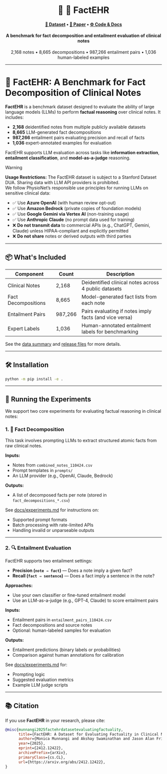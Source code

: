 <div align="center">
  <h1>📄 🧠 FactEHR</h1>
  <h4>
    <a href="https://stanford.redivis.com/datasets/bckk-15p0mwmz7">💾 Dataset</a> • 
    <a href="https://arxiv.org/abs/2412.12422">📝 Paper</a> • 
    <a href="https://github.com/som-shahlab/factehr">⚙️ Code & Docs</a>
  </h4>
  <h4>A benchmark for fact decomposition and entailment evaluation of clinical notes</h4>
  <p>
    2,168 notes • 8,665 decompositions • 987,266 entailment pairs • 1,036 human-labeled examples
  </p>
</div>

---

# 🧠 FactEHR: A Benchmark for Fact Decomposition of Clinical Notes

**FactEHR** is a benchmark dataset designed to evaluate the ability of large language models (LLMs) to perform **factual reasoning** over clinical notes. It includes:

- **2,168** deidentified notes from multiple publicly available datasets  
- **8,665** LLM-generated fact decompositions  
- **987,266** entailment pairs evaluating precision and recall of facts  
- **1,036** expert-annotated examples for evaluation

FactEHR supports LLM evaluation across tasks like **information extraction**, **entailment classification**, and **model-as-a-judge** reasoning.

> [!WARNING]  
> **Usage Restrictions:** The FactEHR dataset is subject to a Stanford Dataset DUA. Sharing data with LLM API providers is prohibited.  
> We follow PhysioNet’s responsible use principles for running LLMs on sensitive clinical data:
> 
> - ✅ Use **Azure OpenAI** (with human review opt-out)  
> - ✅ Use **Amazon Bedrock** (private copies of foundation models)  
> - ✅ Use **Google Gemini via Vertex AI** (non-training usage)  
> - ✅ Use **Anthropic Claude** (no prompt data used for training)
> - ❌ **Do not transmit data** to commercial APIs (e.g., ChatGPT, Gemini, Claude) unless HIPAA-compliant and explicitly permitted  
> - ❌ **Do not share** notes or derived outputs with third parties

---

## 📦 What's Included

| Component          | Count     | Description                                               |
|-------------------|-----------|-----------------------------------------------------------|
| Clinical Notes     | 2,168     | Deidentified clinical notes across 4 public datasets      |
| Fact Decompositions | 8,665     | Model-generated fact lists from each note                |
| Entailment Pairs   | 987,266   | Pairs evaluating if notes imply facts (and vice versa)   |
| Expert Labels      | 1,036     | Human-annotated entailment labels for benchmarking        |

See the [data summary](docs/dataset_summary.md) and [release files](docs/release_files.md) for more details.

---

## 🛠️ Installation

```bash
python -m pip install -e .
```
---

## 🧪 Running the Experiments

We support two core experiments for evaluating factual reasoning in clinical notes:

### 1. 🧩 Fact Decomposition

This task involves prompting LLMs to extract structured atomic facts from raw clinical notes.

**Inputs:**
- Notes from `combined_notes_110424.csv`
- Prompt templates in `prompts/`
- An LLM provider (e.g., OpenAI, Claude, Bedrock)

**Outputs:**
- A list of decomposed facts per note (stored in `fact_decompositions_*.csv`)

See [docs/experiments.md](docs/experiments.md#1-generating-fact-decompositions) for instructions on:
- Supported prompt formats
- Batch processing with rate-limited APIs
- Handling invalid or unparseable outputs

---

### 2. 🔍 Entailment Evaluation

FactEHR supports two entailment settings:
- **Precision (`note ⇒ fact`)** — Does a note imply a given fact?
- **Recall (`fact ⇒ sentence`)** — Does a fact imply a sentence in the note?

**Approaches:**
- Use your own classifier or fine-tuned entailment model
- Use an LLM-as-a-judge (e.g., GPT-4, Claude) to score entailment pairs

**Inputs:**
- Entailment pairs in `entailment_pairs_110424.csv`
- Fact decompositions and source notes
- Optional: human-labeled samples for evaluation

**Outputs:**
- Entailment predictions (binary labels or probabilities)
- Comparison against human annotations for calibration

See [docs/experiments.md](docs/experiments.md#2-running-llm-experiments) for:
- Prompting logic
- Suggested evaluation metrics
- Example LLM judge scripts

---


## 📚 Citation

If you use **FactEHR** in your research, please cite:

```bibtex
@misc{munnangi2025factehrdatasetevaluatingfactuality,
      title={FactEHR: A Dataset for Evaluating Factuality in Clinical Notes Using LLMs}, 
      author={Monica Munnangi and Akshay Swaminathan and Jason Alan Fries and Jenelle Jindal and Sanjana Narayanan and Ivan Lopez and Lucia Tu and Philip Chung and Jesutofunmi A. Omiye and Mehr Kashyap and Nigam Shah},
      year={2025},
      eprint={2412.12422},
      archivePrefix={arXiv},
      primaryClass={cs.CL},
      url={https://arxiv.org/abs/2412.12422}, 
}
